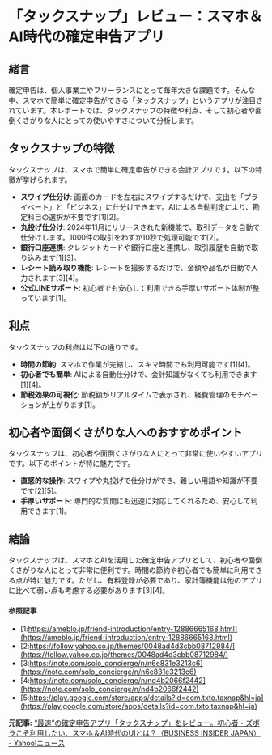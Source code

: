 # 「タックスナップ」レビュー：スマホ＆AI時代の確定申告アプリ
## 緒言

確定申告は、個人事業主やフリーランスにとって毎年大きな課題です。そんな中、スマホで簡単に確定申告ができる「タックスナップ」というアプリが注目されています。本レポートでは、タックスナップの特徴や利点、そして初心者や面倒くさがりな人にとっての使いやすさについて分析します。

## タックスナップの特徴

タックスナップは、スマホで簡単に確定申告ができる会計アプリです。以下の特徴が挙げられます。

- **スワイプ仕分け**: 画面のカードを左右にスワイプするだけで、支出を「プライベート」と「ビジネス」に仕分けできます。AIによる自動判定により、勘定科目の選択が不要です[1][2]。
- **丸投げ仕分け**: 2024年11月にリリースされた新機能で、取引データを自動で仕分けします。1000件の取引をわずか10秒で処理可能です[2]。
- **銀行口座連携**: クレジットカードや銀行口座と連携し、取引履歴を自動で取り込みます[1][3]。
- **レシート読み取り機能**: レシートを撮影するだけで、金額や品名が自動で入力されます[3][4]。
- **公式LINEサポート**: 初心者でも安心して利用できる手厚いサポート体制が整っています[1]。

## 利点

タックスナップの利点は以下の通りです。

- **時間の節約**: スマホで作業が完結し、スキマ時間でも利用可能です[1][4]。
- **初心者でも簡単**: AIによる自動仕分けで、会計知識がなくても利用できます[1][4]。
- **節税効果の可視化**: 節税額がリアルタイムで表示され、経費管理のモチベーションが上がります[1]。

## 初心者や面倒くさがりな人へのおすすめポイント

タックスナップは、初心者や面倒くさがりな人にとって非常に使いやすいアプリです。以下のポイントが特に魅力です。

- **直感的な操作**: スワイプや丸投げで仕分けができ、難しい用語や知識が不要です[2][5]。
- **手厚いサポート**: 専門的な質問にも迅速に対応してくれるため、安心して利用できます[1]。

## 結論

タックスナップは、スマホとAIを活用した確定申告アプリとして、初心者や面倒くさがりな人にとって非常に便利です。時間の節約や初心者でも簡単に利用できる点が特に魅力です。ただし、有料登録が必要であり、家計簿機能は他のアプリに比べて弱い点も考慮する必要があります[3][4]。

#### 参照記事
- [1:https://ameblo.jp/friend-introduction/entry-12886665168.html](https://ameblo.jp/friend-introduction/entry-12886665168.html)
- [2:https://follow.yahoo.co.jp/themes/0048ad4d3cbb08712984/](https://follow.yahoo.co.jp/themes/0048ad4d3cbb08712984/)
- [3:https://note.com/solo_concierge/n/n6e831e3213c6](https://note.com/solo_concierge/n/n6e831e3213c6)
- [4:https://note.com/solo_concierge/n/nd4b2066f2442](https://note.com/solo_concierge/n/nd4b2066f2442)
- [5:https://play.google.com/store/apps/details?id=com.txto.taxnap&hl=ja](https://play.google.com/store/apps/details?id=com.txto.taxnap&hl=ja)


**元記事:** [“最速”の確定申告アプリ「タックスナップ」をレビュー。初心者・ズボラこそ利用したい、スマホ＆AI時代のUIとは？（BUSINESS INSIDER JAPAN） - Yahoo!ニュース](https://news.yahoo.co.jp/articles/1c05acca74d72f9fc607a80ee81083614c92a2bd?source=rss)